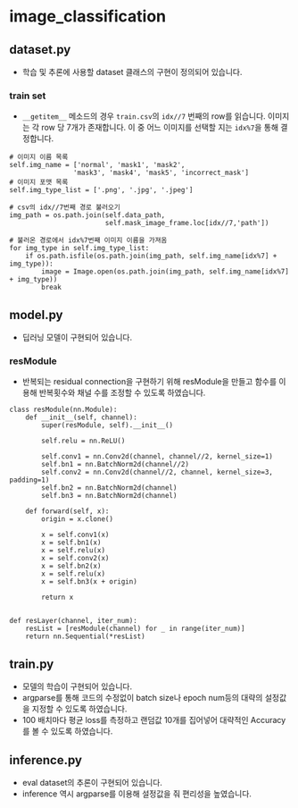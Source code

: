 # image_classification

## dataset.py
- 학습 및 추론에 사용할 dataset 클래스의 구현이 정의되어 있습니다. 

### train set
-  `__getitem__` 메소드의 경우 `train.csv`의 `idx//7` 번째의 row를 읽습니다. 
 이미지는 각 row 당 7개가 존재합니다. 
 이 중 어느 이미지를 선택할 지는 `idx%7`을 통해 결정합니다.

```python3
# 이미지 이름 목록
self.img_name = ['normal', 'mask1', 'mask2', 
                'mask3', 'mask4', 'mask5', 'incorrect_mask']
# 이미지 포맷 목록
self.img_type_list = ['.png', '.jpg', '.jpeg']

# csv의 idx//7번째 경로 불러오기
img_path = os.path.join(self.data_path, 
                        self.mask_image_frame.loc[idx//7,'path'])

# 불러온 경로에서 idx%7번째 이미지 이름을 가져옴
for img_type in self.img_type_list:
    if os.path.isfile(os.path.join(img_path, self.img_name[idx%7] + img_type)):
        image = Image.open(os.path.join(img_path, self.img_name[idx%7] + img_type))
        break
```
## model.py
- 딥러닝 모델이 구현되어 있습니다.

### resModule
- 반복되는 residual connection을 구현하기 위해 resModule을 만들고 함수를 이용해 반복횟수와 채널 수를 조정할 수 있도록 하였습니다.
```python3
class resModule(nn.Module):
    def __init__(self, channel):
        super(resModule, self).__init__()
        
        self.relu = nn.ReLU()
        
        self.conv1 = nn.Conv2d(channel, channel//2, kernel_size=1)
        self.bn1 = nn.BatchNorm2d(channel//2)
        self.conv2 = nn.Conv2d(channel//2, channel, kernel_size=3, padding=1)
        self.bn2 = nn.BatchNorm2d(channel)
        self.bn3 = nn.BatchNorm2d(channel)
    
    def forward(self, x):
        origin = x.clone()
        
        x = self.conv1(x)
        x = self.bn1(x)
        x = self.relu(x)
        x = self.conv2(x)
        x = self.bn2(x)
        x = self.relu(x)
        x = self.bn3(x + origin)
    
        return x


def resLayer(channel, iter_num):
    resList = [resModule(channel) for _ in range(iter_num)]
    return nn.Sequential(*resList)
```

## train.py
- 모델의 학습이 구현되어 있습니다.
- argparse를 통해 코드의 수정없이 batch size나 epoch num등의 대략의 설정값을 지정할 수 있도록 하였습니다.
- 100 배치마다 평균 loss를 측정하고 랜덤값 10개를 집어넣어 대략적인 Accuracy를 볼 수 있도록 하였습니다.

## inference.py 
- eval dataset의 추론이 구현되어 있습니다.
- inference 역시 argparse를 이용해 설정값을 줘 편리성을 높였습니다.
